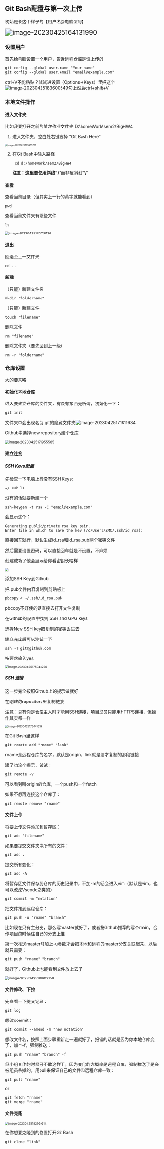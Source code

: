 ## Git Bash配置与第一次上传

初始是长这个样子的【用户名@电脑型号】

<img src="C:\Users\ZMC\AppData\Roaming\Typora\typora-user-images\image-20230425164131990.png" alt="image-20230425164131990" style="zoom:150%;" />

### 设置用户

首先给电脑设置一个用户，告诉远程仓库是谁上传的

```
git config --global user.name "Your name"
git config --global user.email "email@example.com"
```

ctrl+V不能粘贴？试试进设置（Options->Keys）里把这个![image-20230425183600549](C:\Users\ZMC\AppData\Roaming\Typora\typora-user-images\image-20230425183600549.png)勾上然后ctrl+shift+V

### 本地文件操作

#### 进入文件夹

比如我要打开之前的某次作业文件夹 D:\homeWork\sem2\BigHW4

1. 进入文件夹，空白处右键选择 “Git Bash Here”

<img src="C:\Users\ZMC\AppData\Roaming\Typora\typora-user-images\image-20230425165955701.png" alt="image-20230425165955701" style="zoom:50%;" />

2. 在Git Bash中输入路径

   ```
    cd d:/homeWork/sem2/BigHW4
   ```

   **注意：**这里要使用斜线"**/**"而非反斜线"**\\**"

#### 查看

查看当前目录（但其实上一行的黄字就能看到）

```
pwd
```

查看当前文件夹有哪些文件

```
ls
```

<img src="C:\Users\ZMC\AppData\Roaming\Typora\typora-user-images\image-20230425170726126.png" alt="image-20230425170726126" style="zoom:75%;" />

#### 退出

回退至上一文件夹

```
cd .. 
```

#### 新建

（只能）新建文件夹

```
mkdir "foldername"
```

（只能）新建文件

```
touch "filename"
```

删除文件

```
rm "filename"
```

删除文件夹（要先回到上一级）

```
rm -r "foldername"
```

### 仓库设置

大的要来咯

#### 初始化本地仓库

进入要建立仓库的文件夹，有没有东西无所谓，初始化一下：

```
git init
```

文件夹中会出现名为.git的隐藏文件夹![image-20230425171811634](C:\Users\ZMC\AppData\Roaming\Typora\typora-user-images\image-20230425171811634.png)

Github中选择new repository建个仓库

<img src="C:\Users\ZMC\AppData\Roaming\Typora\typora-user-images\image-20230425171955585.png" alt="image-20230425171955585" style="zoom:80%;" />

#### 建立连接

##### SSH Keys配置

先检查一下电脑上有没有SSH Keys:

```
~/.ssh ls
```

没有的话就要新建一个

```
ssh-keygen -t rsa -C "email@example.com"
```

会显示这个：

```
Generating public/private rsa key pair.
Enter file in which to save the key (/c/Users/ZMC/.ssh/id_rsa):
```

直接回车就行，默认生成id_rsa和id_rsa.pub两个密钥文件

然后需要设置密码，可以直接回车就是不设置，不麻烦

创建成功了他会展示给你看密钥长啥样

<img src="C:\Users\ZMC\AppData\Roaming\Typora\typora-user-images\image-10086.png" style="zoom:67%;" />

添加SSH Key到Github

把.pub文件内容复制到剪贴板上

```
pbcopy < ~/.ssh/id_rsa.pub
```

pbcopy不好使的话直接去打开文件复制

在Github的设置中找到 SSH and GPG keys

选择New SSH key把复制的密钥丢进去

建立完成后可以测试一下

```
ssh -T git@github.com
```

按要求输入yes

<img src="C:\Users\ZMC\AppData\Roaming\Typora\typora-user-images\image-20230425175043226.png" alt="image-20230425175043226" style="zoom:67%;" />

##### SSH 连接

这一步完全按照Github上的提示做就好

在刚建的repository里复制链接

注意：只有你是仓库主人时才能用SSH连接，项目成员只能用HTTPS连接，但操作其实都一样

<img src="C:\Users\ZMC\AppData\Roaming\Typora\typora-user-images\image-20230425175441639.png" alt="image-20230425175441639" style="zoom:60%;" />

在Git Bash里这样

```
git remote add "rname" "link"
```

rname是远程仓库的名字，默认是origin，link就是刚才复制的那段链接

建了也没个提示，试试：

```
git remote -v
```

可以看到叫origin的仓库，一个push和一个fetch

如果不想再连接这个仓库了：

```
git remote remove "rname"
```

#### 文件上传

将要上传文件添加到暂存区：

```
git add "filename"
```

如果要提交文件夹中所有的文件：

```
git add .
```

提交所有变化：

```
git add -A
```

将暂存区文件保存到仓库的历史记录中，不加-m的话会进入vim（默认是vim，也可以改成Vscode之类的）

```
git commit -m "notation"
```

把文件推到远程仓库：

```
git push -u "rname" "branch"
```

比如现在只有主分支，那么写master就好了，或者按Github推荐的写个main，合作项目的时候往自己的分支上推

第一次推送master时加上-u参数才会把本地和远程的master分支关联起来，以后就只需要：

```
git push "rname" "branch"
```

就好了，Github上也能看到文件放上去了

<img src="C:\Users\ZMC\AppData\Roaming\Typora\typora-user-images\image-20230425181603159.png" alt="image-20230425181603159" style="zoom:80%;" />

#### 文件修改、下拉

先查看一下提交记录：

```
git log
```

想改commit：

```
git commit --amend -m "new notation"
```

想改文件名，按照上面步骤重新走一遍就好了，报错的话就是因为你本地仓库变了，加个-f，强制推送：

```
git push "rname" "branch" -f
```

但小组合作的时候可不敢这样干，因为变化的大概率是远程仓库，强制推送了是会被组员杀掉的，用pull来保证自己的文件和远程仓库一致：

```
git pull "rname"
```

or

```
git fetch "rname"
git merge "rname"
```

#### 文件克隆

<img src="C:\Users\ZMC\AppData\Roaming\Typora\typora-user-images\image-20230425182929514.png" alt="image-20230425182929514" style="zoom:67%;" />

在你想要克隆到的位置打开Git Bash

```
git clone "link"
```